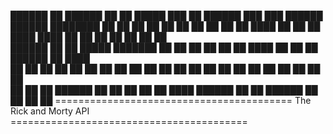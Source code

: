██████  ██  ██████ ██   ██      █████  ███    ██ ██████      ███    ███  ██████  ██████  ████████ ██    ██ 
██   ██ ██ ██      ██  ██      ██   ██ ████   ██ ██   ██     ████  ████ ██    ██ ██   ██    ██     ██  ██  
██████  ██ ██      █████       ███████ ██ ██  ██ ██   ██     ██ ████ ██ ██    ██ ██████     ██      ████   
██   ██ ██ ██      ██  ██      ██   ██ ██  ██ ██ ██   ██     ██  ██  ██ ██    ██ ██   ██    ██       ██    
██   ██ ██  ██████ ██   ██     ██   ██ ██   ████ ██████      ██      ██  ██████  ██   ██    ██       ██ 
========================================= The Rick and Morty API =========================================
